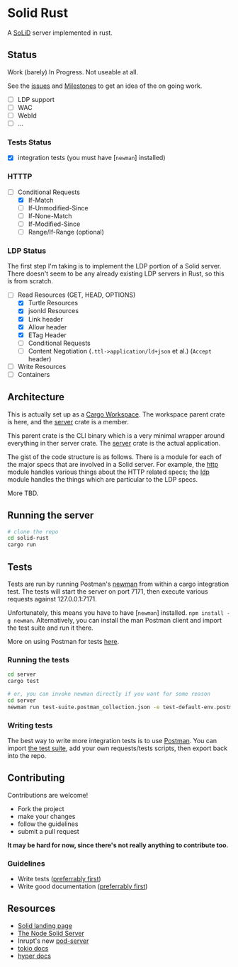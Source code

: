 # Solid Rust

A [SoLiD] server implemented in rust.

## Status

Work (barely) In Progress. Not useable at all.

See the [issues](https://github.com/JordanShurmer/solid-rust/issues) and [Milestones](https://github.com/JordanShurmer/solid-rust/milestones) to get an idea of the on going work.

- [ ] LDP support
- [ ] WAC
- [ ] WebId
- [ ] ...

### Tests Status

- [x] integration tests (you must have [`newman`] installed)

### HTTTP

- [ ] Conditional Requests
  - [x] If-Match
  - [ ] If-Unmodified-Since
  - [ ] If-None-Match
  - [ ] If-Modified-Since
  - [ ] Range/If-Range (optional)

### LDP Status

The first step I'm taking is to implement the LDP portion of a Solid server. There doesn't seem to be any already existing LDP servers in Rust, so this is from scratch.

- [ ] Read Resources (GET, HEAD, OPTIONS)
  - [x] Turtle Resources
  - [x] jsonld Resources
  - [x] Link header
  - [x] Allow header
  - [x] ETag Header
  - [ ] Conditional Requests
  - [ ] Content Negotiation (`.ttl->application/ld+json` et al.) (`Accept` header)
- [ ] Write Resources
- [ ] Containers

## Architecture

This is actually set up as a [Cargo Workspace](https://doc.rust-lang.org/nightly/book/ch14-03-cargo-workspaces.html). The workspace parent crate is here, and the [server](./server) crate is a member.

This parent crate is the CLI binary which is a very minimal wrapper around everything in ther server crate. The [server](./server) crate is the actual application.

The gist of the code structure is as follows. There is a module for each of the major specs that are involved in a Solid server. For example, the [http](./server/http) module handles various things about the HTTP related specs; the [ldp](./server/ldp) module handles the things which are particular to the LDP specs.

More TBD.

## Running the server

```bash
# clone the repo
cd solid-rust
cargo run
```

## Tests

Tests are run by running Postman's [newman] from within a cargo integration test. The tests will start the server on port 7171, then execute various requests against 127.0.0.1:7171.

Unfortunately, this means you have to have [`newman`] installed. `npm install -g newman`. Alternatively, you can install the man Postman client and import the test suite and run it there.

More on using Postman for tests [here](https://www.getpostman.com/automated-testing).

### Running the tests

```bash
cd server
cargo test

# or, you can invoke newman directly if you want for some reason
cd server
newman run test-suite.postman_collection.json -e test-default-env.postman_environment.json
```

### Writing tests

The best way to write more integration tests is to use [Postman](https://www.getpostman.com/). You can import [the test suite](./server/tests/test-suite.postman_collection.json), add your own requests/tests scripts, then export back into the repo.

## Contributing

Contributions are welcome!

- Fork the project
- make your changes
- follow the guidelines
- submit a pull request

**It may be hard for now, since there's not really anything to contribute too.**

### Guidelines

- Write tests ([preferrably first](http://www.butunclebob.com/ArticleS.UncleBob.TheThreeRulesOfTdd))
- Write good documentation ([preferrably first](https://gist.github.com/zsup/9434452))

## Resources

- [Solid landing page][SoLiD]
- [The Node Solid Server][nss]
- Inrupt's new [pod-server]
- [tokio docs](https://docs.rs/tokio)
- [hyper docs](https://docs.rs/hyper)

[SoLid]: https://solid.github.io/
[pod-server]: https://github.com/inrupt/pod-server
[nss]: https://github.com/solid/node-solid-server
[newman]: https://learning.getpostman.com/docs/postman/collection_runs/command_line_integration_with_newman/
